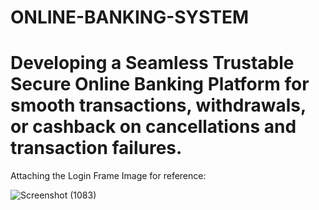 # ONLINE-BANKING-SYSTEM

# Developing a Seamless Trustable Secure Online Banking Platform for smooth transactions, withdrawals, or cashback on cancellations and transaction failures.

Attaching the Login Frame Image for reference:

![Screenshot (1083)](https://github.com/user-attachments/assets/45694386-e9e6-4aed-a97d-e10a2648d818)




